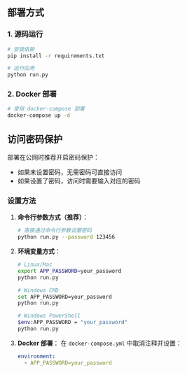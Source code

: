 ## 部署方式

### 1. 源码运行

```bash
# 安装依赖
pip install -r requirements.txt

# 运行应用
python run.py
```

### 2. Docker 部署

```bash
# 使用 docker-compose 部署
docker-compose up -d
```


## 访问密码保护

部署在公网时推荐开启密码保护：

- 如果未设置密码，无需密码可直接访问
- 如果设置了密码，访问时需要输入对应的密码

### 设置方法

1. **命令行参数方式（推荐）**：
   ```bash
   # 直接通过命令行参数设置密码
   python run.py --password 123456
   ```

2. **环境变量方式**：
   ```bash
   # Linux/Mac
   export APP_PASSWORD=your_password
   python run.py
   
   # Windows CMD
   set APP_PASSWORD=your_password
   python run.py
   
   # Windows PowerShell
   $env:APP_PASSWORD = "your_password"
   python run.py
   ```

3. **Docker 部署**：
   在 `docker-compose.yml` 中取消注释并设置：
   ```yaml
   environment:
     - APP_PASSWORD=your_password
   ```
